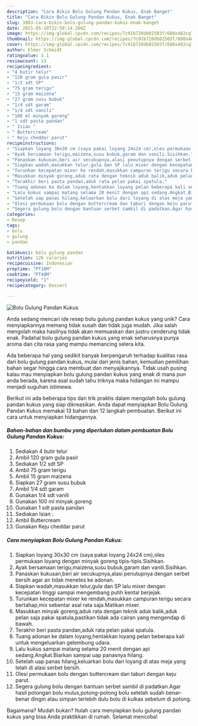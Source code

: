 ```yaml
---
description: "Cara Bikin Bolu Gulung Pandan Kukus, Enak Banget"
title: "Cara Bikin Bolu Gulung Pandan Kukus, Enak Banget"
slug: 3803-cara-bikin-bolu-gulung-pandan-kukus-enak-banget
date: 2021-05-10T22:59:14.266Z
image: https://img-global.cpcdn.com/recipes/7c91b720db02503f/680x482cq70/bolu-gulung-pandan-kukus-foto-resep-utama.jpg
thumbnail: https://img-global.cpcdn.com/recipes/7c91b720db02503f/680x482cq70/bolu-gulung-pandan-kukus-foto-resep-utama.jpg
cover: https://img-global.cpcdn.com/recipes/7c91b720db02503f/680x482cq70/bolu-gulung-pandan-kukus-foto-resep-utama.jpg
author: Elmer Schmidt
ratingvalue: 3.1
reviewcount: 13
recipeingredient:
- "4 butir telur"
- "120 gram gula pasir"
- "1/2 sdt SP"
- "75 gram terigu"
- "15 gram maizena"
- "27 gram susu bubuk"
- "1/4 sdt garam"
- "1/4 sdt vanili"
- "100 ml minyak goreng"
- "1 sdt pasta pandan"
- " Isian "
- " Buttercream"
- " Keju cheddar parut"
recipeinstructions:
- "Siapkan loyang 30x30 cm (saya pakai loyang 24x24 cm),oles permukaan loyang dengan minyak goreng tipis-tipis.Sisihkan."
- "Ayak bersamaan terigu,maizena,susu bubuk,garam dan vanili.Sisihkan."
- "Panaskan kukusan,beri air secukupnya,alasi penutupnya dengan serbet bersih agar air tidak menetes ke adonan."
- "Siapkan wadah,masukkan telur,gula dan SP lalu mixer dengan kecepatan tinggi sampai mengembang putih kental berjejak."
- "Turunkan kecepatan mixer ke rendah,masukkan campuran terigu secara bertahap,mix sebentar asal rata saja.Matikan mixer."
- "Masukkan minyak goreng,aduk rata dengan teknik aduk balik,aduk pelan saja pakai spatula,pastikan tidak ada cairan yang mengendap di bawah."
- "Terakhir beri pasta pandan,aduk rata pelan pakai spatula."
- "Tuang adonan ke dalam loyang,hentakkan loyang pelan beberapa kali untuk mengeluarkan gelembung udara."
- "Lalu kukus sampai matang selama 20 menit dengan api sedang.Angkat.Biarkan sampai uap panasnya hilang."
- "Setelah uap panas hilang,keluarkan bolu dari loyang di atas meja yang telah di alasi serbet bersih."
- "Olesi permukaan bolu dengan buttercream dan taburi dengan keju parut."
- "Segera gulung bolu dengan bantuan serbet sambil di padatkan.Agar hasil potongan bolu mulus,potong-potong bolu setelah sudah benar-benar dingin atau simpan terlebih dulu bolu di kulkas sebelum di potong."
categories:
- Resep
tags:
- bolu
- gulung
- pandan

katakunci: bolu gulung pandan 
nutrition: 126 calories
recipecuisine: Indonesian
preptime: "PT18M"
cooktime: "PT48M"
recipeyield: "1"
recipecategory: Dessert

---
```



![Bolu Gulung Pandan Kukus](https://img-global.cpcdn.com/recipes/7c91b720db02503f/680x482cq70/bolu-gulung-pandan-kukus-foto-resep-utama.jpg)

Anda sedang mencari ide resep bolu gulung pandan kukus yang unik? Cara menyiapkannya memang tidak susah dan tidak juga mudah. Jika salah mengolah maka hasilnya tidak akan memuaskan dan justru cenderung tidak enak. Padahal bolu gulung pandan kukus yang enak seharusnya punya aroma dan cita rasa yang mampu memancing selera kita.



Ada beberapa hal yang sedikit banyak berpengaruh terhadap kualitas rasa dari bolu gulung pandan kukus, mulai dari jenis bahan, kemudian pemilihan bahan segar hingga cara membuat dan menyajikannya. Tidak usah pusing kalau mau menyiapkan bolu gulung pandan kukus yang enak di mana pun anda berada, karena asal sudah tahu triknya maka hidangan ini mampu menjadi suguhan istimewa.


Berikut ini ada beberapa tips dan trik praktis dalam mengolah bolu gulung pandan kukus yang siap dikreasikan. Anda dapat menyiapkan Bolu Gulung Pandan Kukus memakai 13 bahan dan 12 langkah pembuatan. Berikut ini cara untuk menyiapkan hidangannya.

<!--inarticleads1-->

##### Bahan-bahan dan bumbu yang diperlukan dalam pembuatan Bolu Gulung Pandan Kukus:

1. Sediakan 4 butir telur
1. Ambil 120 gram gula pasir
1. Sediakan 1/2 sdt SP
1. Ambil 75 gram terigu
1. Ambil 15 gram maizena
1. Siapkan 27 gram susu bubuk
1. Ambil 1/4 sdt garam
1. Gunakan 1/4 sdt vanili
1. Gunakan 100 ml minyak goreng
1. Gunakan 1 sdt pasta pandan
1. Sediakan  Isian :
1. Ambil  Buttercream
1. Gunakan  Keju cheddar parut




<!--inarticleads2-->

##### Cara menyiapkan Bolu Gulung Pandan Kukus:

1. Siapkan loyang 30x30 cm (saya pakai loyang 24x24 cm),oles permukaan loyang dengan minyak goreng tipis-tipis.Sisihkan.
1. Ayak bersamaan terigu,maizena,susu bubuk,garam dan vanili.Sisihkan.
1. Panaskan kukusan,beri air secukupnya,alasi penutupnya dengan serbet bersih agar air tidak menetes ke adonan.
1. Siapkan wadah,masukkan telur,gula dan SP lalu mixer dengan kecepatan tinggi sampai mengembang putih kental berjejak.
1. Turunkan kecepatan mixer ke rendah,masukkan campuran terigu secara bertahap,mix sebentar asal rata saja.Matikan mixer.
1. Masukkan minyak goreng,aduk rata dengan teknik aduk balik,aduk pelan saja pakai spatula,pastikan tidak ada cairan yang mengendap di bawah.
1. Terakhir beri pasta pandan,aduk rata pelan pakai spatula.
1. Tuang adonan ke dalam loyang,hentakkan loyang pelan beberapa kali untuk mengeluarkan gelembung udara.
1. Lalu kukus sampai matang selama 20 menit dengan api sedang.Angkat.Biarkan sampai uap panasnya hilang.
1. Setelah uap panas hilang,keluarkan bolu dari loyang di atas meja yang telah di alasi serbet bersih.
1. Olesi permukaan bolu dengan buttercream dan taburi dengan keju parut.
1. Segera gulung bolu dengan bantuan serbet sambil di padatkan.Agar hasil potongan bolu mulus,potong-potong bolu setelah sudah benar-benar dingin atau simpan terlebih dulu bolu di kulkas sebelum di potong.




Bagaimana? Mudah bukan? Itulah cara menyiapkan bolu gulung pandan kukus yang bisa Anda praktikkan di rumah. Selamat mencoba!
